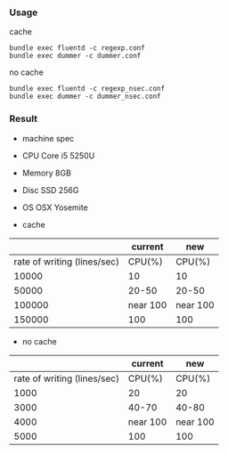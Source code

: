 ### Usage

cache
```
bundle exec fluentd -c regexp.conf
bundle exec dummer -c dummer.conf
```

no cache

```
bundle exec fluentd -c regexp_nsec.conf
bundle exec dummer -c dummer_nsec.conf
```

### Result

* machine spec

 * CPU Core i5 5250U
 * Memory 8GB
 * Disc SSD 256G
 * OS OSX Yosemite


* cache

|   |    current     |        new   |
|----------------------------------|------------------------|-------------------|
| rate of writing (lines/sec) | CPU(%)  | CPU(%) |
| 10000                              | 10                        |                 10 |
| 50000                              |  20-50                  |            20-50 |
| 100000                            | near 100              |           near 100 |
| 150000                            | 100                      |               100 |

* no cache

|   |    current     |        new   |
|----------------------------------|------------------------|-------------------|
| rate of writing (lines/sec) | CPU(%)  | CPU(%) |
| 1000                             | 20                        |                 20 |
| 3000                              |  40-70                  |            40-80 |
| 4000                            | near 100              |           near 100|
| 5000                            | 100                      |               100 |
